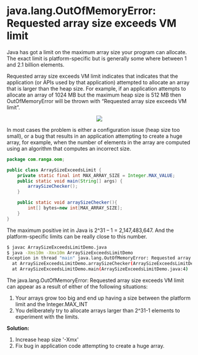 # java.lang.OutOfMemoryError: Requested array size exceeds VM limit

Java has got a limit on the maximum array size your program can allocate. The exact limit is platform-specific but is generally some where between 1 and 2.1 billion elements.

Requested array size exceeds VM limit indicates that indicates that the application (or APIs used by that application) attempted to allocate an array that is larger than the heap size. For example, if an application attempts to allocate an array of 1024 MB but the maximum heap size is 512 MB then OutOfMemoryError will be thrown with “Requested array size exceeds VM limit”.

<p align='center'>
  <img src='https://github.com/rangareddy/ranga-java-oom/blob/main/images/OOM_Requested_ArraySize.png'/>
</p>

In most cases the problem is either a configuration issue (heap size too small), or a bug that results in an application attempting to create a huge array, for example, when the number of elements in the array are computed using an algorithm that computes an incorrect size.

```java
package com.ranga.oom;

public class ArraySizeExceedsLimit {
    private static final int MAX_ARRAY_SIZE = Integer.MAX_VALUE;
    public static void main(String[] args) {
        arraySizeChecker();
    }

    public static void arraySizeChecker(){
        int[] bytes=new int[MAX_ARRAY_SIZE];
    }
}
```
The maximum positive int in Java is 2^31 – 1 = 2,147,483,647. And the platform-specific limits can be really close to this number.
```sh
$ javac ArraySizeExceedsLimitDemo.java
$ java -Xms10m -Xmx10m ArraySizeExceedsLimitDemo
Exception in thread "main" java.lang.OutOfMemoryError: Requested array size exceeds VM limit
  at ArraySizeExceedsLimitDemo.arraySizeChecker(ArraySizeExceedsLimitDemo.java:8)
  at ArraySizeExceedsLimitDemo.main(ArraySizeExceedsLimitDemo.java:4)
```

The java.lang.OutOfMemoryError: Requested array size exceeds VM limit can appear as a result of either of the following situations:
1. Your arrays grow too big and end up having a size between the platform limit and the Integer.MAX_INT
2. You deliberately try to allocate arrays larger than 2^31-1 elements to experiment with the limits.

**Solution:**
1. Increase heap size '-Xmx'
2. Fix bug in application code attempting to create a huge array.
